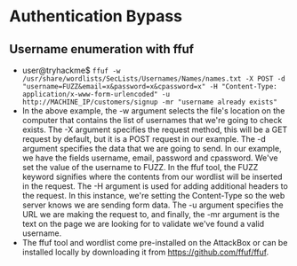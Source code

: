 # Authentication Bypass

## Username enumeration with ffuf        
- user@tryhackme$ ```ffuf -w /usr/share/wordlists/SecLists/Usernames/Names/names.txt -X POST -d "username=FUZZ&email=x&password=x&cpassword=x" -H "Content-Type: application/x-www-form-urlencoded" -u http://MACHINE_IP/customers/signup -mr "username already exists"```
- In the above example, the -w argument selects the file's location on the computer that contains the list of usernames that we're going to check exists. The -X argument specifies the request method, this will be a GET request by default, but it is a POST request in our example. The -d argument specifies the data that we are going to send. In our example, we have the fields username, email, password and cpassword. We've set the value of the username to FUZZ. In the ffuf tool, the FUZZ keyword signifies where the contents from our wordlist will be inserted in the request. The -H argument is used for adding additional headers to the request. In this instance, we're setting the Content-Type so the web server knows we are sending form data. The -u argument specifies the URL we are making the request to, and finally, the -mr argument is the text on the page we are looking for to validate we've found a valid username.
- The ffuf tool and wordlist come pre-installed on the AttackBox or can be installed locally by downloading it from https://github.com/ffuf/ffuf.
